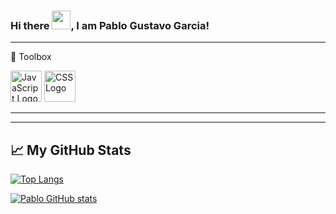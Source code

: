 ### Hi there <img src="https://raw.githubusercontent.com/MartinHeinz/MartinHeinz/master/wave.gif" width="30px">, I am Pablo Gustavo Garcia!


---

🧰 Toolbox

<img src="https://cdn.worldvectorlogo.com/logos/javascript.svg" alt="JavaScript Logo" width="50" height="50"/> <img src="https://cdn.worldvectorlogo.com/logos/css3.svg" alt="CSS Logo" width="50" height="50"/>

---

---

## &#x1f4c8; My GitHub Stats

[![Top Langs](https://github-readme-stats.vercel.app/api/top-langs/?username=pablogugarcia&theme=tokyonight)](https://github.com/anuraghazra/github-readme-stats)

[![Pablo GitHub stats](https://github-readme-stats.vercel.app/api?username=pablogugarcia&theme=tokyonight)](https://github.com/anuraghazra/github-readme-stats)



<!--
**pablogugarcia/pablogugarcia** is a ✨ _special_ ✨ repository because its `README.md` (this file) appears on your GitHub profile.

